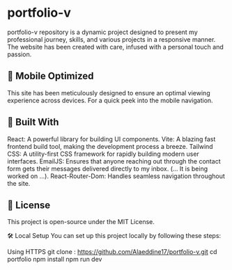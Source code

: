 # portfolio-v
portfolio-v repository is a dynamic project designed to present my professional journey, skills, and various projects in a responsive manner. The website has been created with care, infused with a personal touch and passion.

## 📱 Mobile Optimized
This site has been meticulously designed to ensure an optimal viewing experience across devices. For a quick peek into the mobile navigation.

## 🔧 Built With
React: A powerful library for building UI components.
Vite: A blazing fast frontend build tool, making the development process a breeze.
Tailwind CSS: A utility-first CSS framework for rapidly building modern user interfaces.
EmailJS: Ensures that anyone reaching out through the contact form gets their messages delivered directly to my inbox. (... It is being worked on ...).
React-Router-Dom: Handles seamless navigation throughout the site.

## 📜 License
This project is open-source under the MIT License.

🛠️ Local Setup
You can set up this project locally by following these steps:

Using HTTPS
git clone : https://github.com/Alaeddine17/portfolio-v.git
cd portfolio
npm install
npm run dev
